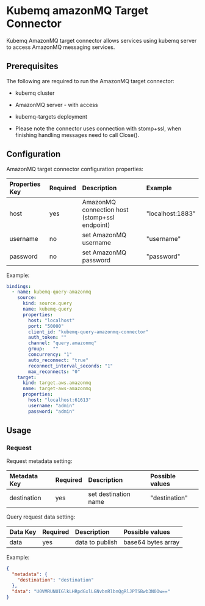 # Kubemq amazonMQ Target Connector

Kubemq AmazonMQ target connector allows services using kubemq server to access AmazonMQ messaging services.

## Prerequisites
The following are required to run the AmazonMQ target connector:

- kubemq cluster
- AmazonMQ server - with access 
- kubemq-targets deployment


- Please note the connector uses connection with stomp+ssl, when finishing handling messages need to call Close().
## Configuration

AmazonMQ target connector configuration properties:

| Properties Key                  | Required | Description                                 | Example                                                                |
|:--------------------------------|:---------|:--------------------------------------------|:-----------------------------------------------------------------------|
| host                            | yes     | AmazonMQ connection host (stomp+ssl endpoint)| "localhost:1883" |
| username                        | no      | set AmazonMQ username                        | "username" |
| password                        | no      | set AmazonMQ password                        | "password" |


Example:

```yaml
bindings:
  - name: kubemq-query-amazonmq
    source:
      kind: source.query
      name: kubemq-query
      properties:
        host: "localhost"
        port: "50000"
        client_id: "kubemq-query-amazonmq-connector"
        auth_token: ""
        channel: "query.amazonmq"
        group:   ""
        concurrency: "1"
        auto_reconnect: "true"
        reconnect_interval_seconds: "1"
        max_reconnects: "0"
    target:
      kind: target.aws.amazonmq
      name: target-aws-amazonmq
      properties:
        host: "localhost:61613"
        username: "admin"
        password: "admin"
```

## Usage

### Request

Request metadata setting:

| Metadata Key   | Required | Description         | Possible values |
|:---------------|:---------|:--------------------|:----------------|
| destination          | yes      | set destination name | "destination"         |



Query request data setting:

| Data Key | Required | Description  | Possible values    |
|:---------|:---------|:-------------|:-------------------|
| data     | yes      | data to publish | base64 bytes array |

Example:


```json
{
  "metadata": {
    "destination": "destination"
  },
  "data": "U0VMRUNUIGlkLHRpdGxlLGNvbnRlbnQgRlJPTSBwb3N0Ow=="
}
```